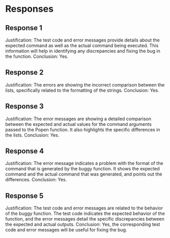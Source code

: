 # Responses
## Response 1
Justification: The test code and error messages provide details about the expected command as well as the actual command being executed. This information will help in identifying any discrepancies and fixing the bug in the function.
Conclusion: Yes.

## Response 2
Justification: The errors are showing the incorrect comparison between the lists, specifically related to the formatting of the strings.
Conclusion: Yes.

## Response 3
Justification: The error messages are showing a detailed comparison between the expected and actual values for the command arguments passed to the Popen function. It also highlights the specific differences in the lists.
Conclusion: Yes.

## Response 4
Justification: The error message indicates a problem with the format of the command that is generated by the buggy function. It shows the expected command and the actual command that was generated, and points out the differences. 
Conclusion: Yes.

## Response 5
Justification: The test code and error messages are related to the behavior of the buggy function. The test code indicates the expected behavior of the function, and the error messages detail the specific discrepancies between the expected and actual outputs.
Conclusion: Yes, the corresponding test code and error messages will be useful for fixing the bug.

